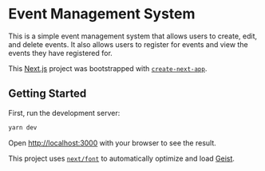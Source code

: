 # Event Management System

This is a simple event management system that allows users to create, edit, and delete events. It also allows users to register for events and view the events they have registered for.

This [Next.js](https://nextjs.org) project was bootstrapped with [`create-next-app`](https://nextjs.org/docs/app/api-reference/cli/create-next-app).

## Getting Started

First, run the development server:

```bash
yarn dev
```

Open [http://localhost:3000](http://localhost:3000) with your browser to see the result.

This project uses [`next/font`](https://nextjs.org/docs/app/building-your-application/optimizing/fonts) to automatically optimize and load [Geist](https://vercel.com/font).
